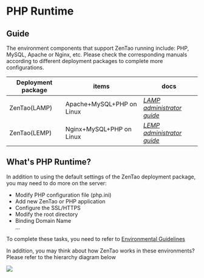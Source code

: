 # PHP Runtime

## Guide

The environment components that support ZenTao running include: PHP, MySQL, Apache or Nginx, etc. Please check the corresponding manuals according to different deployment packages to complete more configurations.

| Deployment package | items| docs |
| --- | --- | --- |
| ZenTao(LAMP) | Apache+MySQL+PHP on Linux | *[LAMP administrator guide](https://support.websoft9.com/docs/lamp)* |
| ZenTao(LEMP)| Nginx+MySQL+PHP on Linux |*[LEMP administrator guide](https://support.websoft9.com/docs/lnmp)*|

## What's PHP Runtime?

In addition to using the default settings of the ZenTao deployment package, you may need to do more on the server:

- Modify PHP configuration file (php.ini)
- Add new ZenTao or PHP application
- Configure the SSL/HTTPS
- Modify the root directory
- Binding Domain Name  
...

To complete these tasks, you need to refer to [Environmental Guidelines](/admin-runtime.md#guide)

In addition, you may think about how ZenTao works in these environments? Please refer to the hierarchy diagram below

![](https://libs.websoft9.com/Websoft9/DocsPicture/en/lamp/lamp-imagestacks-websoft9.png)